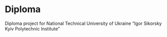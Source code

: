 # Diploma
Diploma project for National Technical University of Ukraine “Igor Sikorsky Kyiv Polytechnic Institute”
